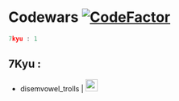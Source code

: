 # Codewars [![CodeFactor](https://www.codefactor.io/repository/github/sigmanificient/codewars/badge)](https://www.codefactor.io/repository/github/sigmanificient/codewars)

```c
7kyu : 1
```

## 7Kyu :

- disemvowel_trolls | <img style="vertical-align: center;" src="https://github.com/Sigmanificient/Sigmanificient/blob/master/languages_icons/py.png" height="24px">
